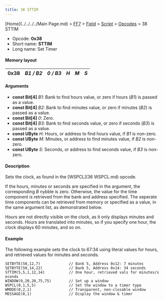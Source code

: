 ```yaml
---
title: 38 STTIM
---
```


[Home](../../../../Main Page.md) > [FF7](../../../../FF7.md) > [Field](../../../Field.md) > [Script](../../Script.md) > [Opcodes](../Opcodes.md) > 38 STTIM

-   Opcode: **0x38**
-   Short name: **STTIM**
-   Long name: Set Timer

#### Memory layout

| 0x38 | *B1 / B2* | *0 / B3* | *H* | *M* | *S* |
|------|-----------|----------|-----|-----|-----|

#### Arguments

-   **const Bit\[4\]** *B1*: Bank to find hours value, or zero if hours (*B1*) is passed as a value.
-   **const Bit\[4\]** *B2*: Bank to find minutes value, or zero if minutes (*B2*) is passed as a value.
-   **const Bit\[4\]** *0*: Zero.
-   **const Bit\[4\]** *B3*: Bank to find seconds value, or zero if seconds (*B3*) is passed as a value.
-   **const UByte** *H*: Hours, or address to find hours value, if *B1* is non-zero.
-   **const UByte** *M*: Minutes, or address to find minutes value, if *B2* is non-zero.
-   **const UByte** *S*: Seconds, or address to find seconds value, if *B3* is non-zero.

#### Description

Sets the clock, as found in the [WSPCL](36 WSPCL.md) opcode.

If the hours, minutes or seconds are specified in the argument, the corresponding *B* nybble is zero. Otherwise, the value for the time component is retrieved from the bank and address specified. The seperate time components can be retrieved from memory or specified as a value, in the same argument list, as demonstrated below.

Hours are not directly visible on the clock, as it only displays minutes and seconds. Hours are translated into minutes, so if you specify one hour, the clock displays 60 minutes, and so on.

#### Example

The following example sets the clock to 67:34 using literal values for hours, and retrieved values for minutes and seconds.

`SETBYTE(50,12,7)             // Bank 5, Address 0x12: 7 minutes`  
`SETBYTE(50,14,22)            // Bank 5, Address 0x14: 34 seconds`  
`STTIM(5,5,1,12,14)           // One hour, retrieved vals for minutes/seconds`  
`WINDOW(0,20,20,75,75)        // Set up a window`  
`WSPCL(0,1,5,5)               // Set the window to a timer type`  
`WMODE(0,2,1)                 // Transparent, non-closable window`  
`MESSAGE(0,1)                 // Display the window & timer`
